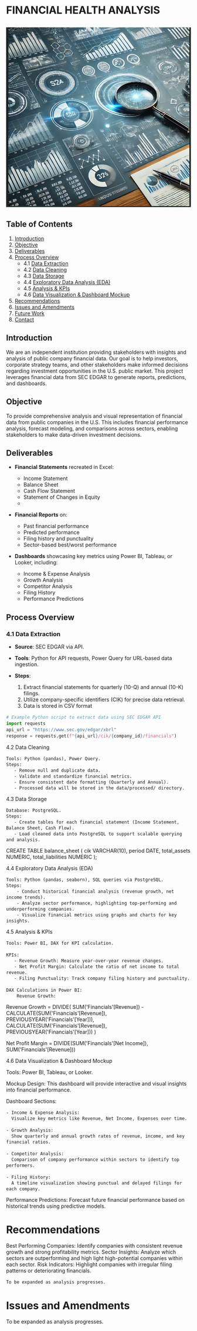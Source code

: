 # FINANCIAL HEALTH ANALYSIS

![SEC DASH BOARD](Images/SEC2_Logo.png)
---

## Table of Contents
1. [Introduction](#introduction)
2. [Objective](#objective)
3. [Deliverables](#deliverables)
4. [Process Overview](#process-overview)
    - 4.1 [Data Extraction](#data-extraction)
    - 4.2 [Data Cleaning](#data-cleaning)
    - 4.3 [Data Storage](#data-storage)
    - 4.4 [Exploratory Data Analysis (EDA)](#exploratory-data-analysis-eda)
    - 4.5 [Analysis & KPIs](#analysis--kpis)
    - 4.6 [Data Visualization & Dashboard Mockup](#data-visualization--dashboard-mockup)
5. [Recommendations](#recommendations)
6. [Issues and Amendments](#issues-and-amendments)
7. [Future Work](#future-work)
8. [Contact](#contact)

## Introduction
We are an independent institution providing stakeholders with insights and analysis of public company financial data. Our goal is to help investors, corporate strategy teams, and other stakeholders make informed decisions regarding investment opportunities in the U.S. public market. This project leverages financial data from SEC EDGAR to generate reports, predictions, and dashboards.

## Objective
To provide comprehensive analysis and visual representation of financial data from public companies in the U.S. This includes financial performance analysis, forecast modeling, and comparisons across sectors, enabling stakeholders to make data-driven investment decisions.

## Deliverables

- **Financial Statements** recreated in Excel:
    - Income Statement
    - Balance Sheet
    - Cash Flow Statement
    - Statement of Changes in Equity
    - 
- **Financial Reports** on:
    - Past financial performance
    - Predicted performance
    - Filing history and punctuality
    - Sector-based best/worst performance
     
- **Dashboards** showcasing key metrics using Power BI, Tableau, or Looker, including:
    - Income & Expense Analysis
    - Growth Analysis
    - Competitor Analysis
    - Filing History
    - Performance Predictions

## Process Overview

### 4.1 Data Extraction
- **Source**: SEC EDGAR via API.
- **Tools**: Python for API requests, Power Query for URL-based data ingestion.
 
- **Steps**:
    1. Extract financial statements for quarterly (10-Q) and annual (10-K) filings.
    2. Utilize company-specific identifiers (CIK) for precise data retrieval.
    3. Data is stored in CSV format
       
```python
# Example Python script to extract data using SEC EDGAR API
import requests
api_url = "https://www.sec.gov/edgar/xbrl"
response = requests.get(f"{api_url}/cik/{company_id}/financials")
```

4.2 Data Cleaning

    Tools: Python (pandas), Power Query.
    Steps:
       - Remove null and duplicate data.
       - Validate and standardize financial metrics.
       - Ensure consistent date formatting (Quarterly and Annual).
       - Processed data will be stored in the data/processed/ directory.

4.3 Data Storage

    Database: PostgreSQL.
    Steps:
       - Create tables for each financial statement (Income Statement, Balance Sheet, Cash Flow).
       - Load cleaned data into PostgreSQL to support scalable querying and analysis.

CREATE TABLE balance_sheet (
    cik VARCHAR(10),
    period DATE,
    total_assets NUMERIC,
    total_liabilities NUMERIC
);

4.4 Exploratory Data Analysis (EDA)

    Tools: Python (pandas, seaborn), SQL queries via PostgreSQL.
    Steps:
        - Conduct historical financial analysis (revenue growth, net income trends).
        - Analyze sector performance, highlighting top-performing and underperforming companies.
        - Visualize financial metrics using graphs and charts for key insights.

4.5 Analysis & KPIs

    Tools: Power BI, DAX for KPI calculation.

    KPIs:
       - Revenue Growth: Measure year-over-year revenue changes.
       - Net Profit Margin: Calculate the ratio of net income to total revenue.
       - Filing Punctuality: Track company filing history and punctuality.

    DAX Calculations in Power BI:
        Revenue Growth:

Revenue Growth = 
DIVIDE(
  SUM('Financials'[Revenue]) - CALCULATE(SUM('Financials'[Revenue]), PREVIOUSYEAR('Financials'[Year])),
  CALCULATE(SUM('Financials'[Revenue]), PREVIOUSYEAR('Financials'[Year]))
)


Net Profit Margin = 
DIVIDE(SUM('Financials'[Net Income]), SUM('Financials'[Revenue]))



4.6 Data Visualization & Dashboard Mockup

Tools: Power BI, Tableau, or Looker.
    
Mockup Design: This dashboard will provide interactive and visual insights into financial performance.

Dashboard Sections:

    - Income & Expense Analysis:
      Visualize key metrics like Revenue, Net Income, Expenses over time.
        
    - Growth Analysis:
      Show quarterly and annual growth rates of revenue, income, and key financial ratios.
        
    - Competitor Analysis:
      Comparison of company performance within sectors to identify top performers.
        
    - Filing History:
      A timeline visualization showing punctual and delayed filings for each company.
        
Performance Predictions:
Forecast future financial performance based on historical trends using predictive models.


# Recommendations

Best Performing Companies: Identify companies with consistent revenue growth and strong profitability metrics.
Sector Insights: Analyze which sectors are outperforming and high
light high-potential companies within each sector.
Risk Indicators: Highlight companies with irregular filing patterns or deteriorating financials.
    
    To be expanded as analysis progresses.


# Issues and Amendments
To be expanded as analysis progresses.

